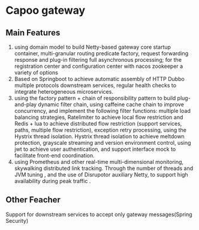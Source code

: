 # Capoo gateway

## Main Features
1. using domain model to build Netty-based gateway core startup container, multi-granular routing predicate factory, request forwarding response and plug-in filtering full asynchronous processing; for the registration center and configuration center with nacos zookeeper a variety of options
2. Based on Springboot to achieve automatic assembly of HTTP Dubbo multiple protocols downstream services, regular health checks to integrate heterogeneous microservices.
3. using the factory pattern + chain of responsibility pattern to build plug-and-play dynamic filter chain, using caffeine cache chain to improve concurrency, and implement the following filter functions: multiple load balancing strategies, Ratelimiter to achieve local flow restriction and Redis + lua to achieve distributed flow restriction (support services, paths, multiple flow restriction), exception retry processing, using the Hystrix thread isolation. Hystrix thread isolation to achieve meltdown protection, grayscale streaming and version environment control, using jwt to achieve user authentication, and support interface mock to facilitate front-end coordination.
4. using Prometheus and other real-time multi-dimensional monitoring, skywalking distributed link tracking. Through the number of threads and JVM tuning , and the use of Disrupotor auxiliary Netty, to support high availability during peak traffic .

## Other Feacher
Support for downstream services to accept only gateway messages(Spring Security)
